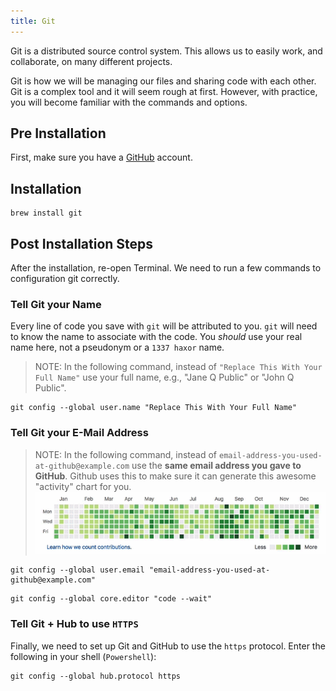 ```yaml
---
title: Git
---
```


Git is a distributed source control system. This allows us to easily work, and
collaborate, on many different projects.

Git is how we will be managing our files and sharing code with each other. Git
is a complex tool and it will seem rough at first. However, with practice, you
will become familiar with the commands and options.

## Pre Installation

First, make sure you have a [GitHub](http://github.com/) account.

## Installation

```shell
brew install git
```

## Post Installation Steps

After the installation, re-open Terminal. We need to run a few commands to
configuration git correctly.

### Tell Git your Name

Every line of code you save with `git` will be attributed to you. `git` will
need to know the name to associate with the code. You _should_ use your real
name here, not a pseudonym or a `1337 haxor` name.

> NOTE: In the following command, instead of
> `"Replace This With Your Full Name"` use your full name, e.g., "Jane Q Public"
> or "John Q Public".

```shell
git config --global user.name "Replace This With Your Full Name"
```

### Tell Git your E-Mail Address

> NOTE: In the following command, instead of
> `email-address-you-used-at-github@example.com` use the **same email address
> you gave to GitHub**. Github uses this to make sure it can generate this
> awesome "activity" chart for you. ![github-activity](./github-activity.png)

```shell
git config --global user.email "email-address-you-used-at-github@example.com"
```

```shell
git config --global core.editor "code --wait"
```

### Tell Git + Hub to use `HTTPS`

Finally, we need to set up Git and GitHub to use the `https` protocol. Enter the
following in your shell (`Powershell`):

```shell
git config --global hub.protocol https
```
